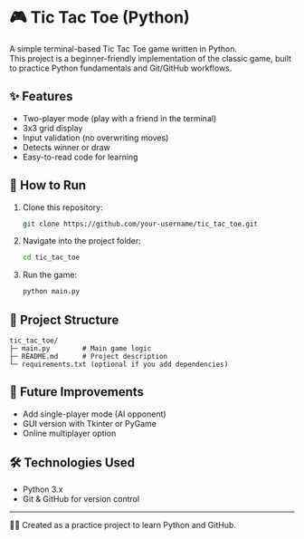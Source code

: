 # 🎮 Tic Tac Toe (Python)

A simple terminal-based Tic Tac Toe game written in Python.  
This project is a beginner-friendly implementation of the classic game, built to practice Python fundamentals and Git/GitHub workflows.  

## ✨ Features
- Two-player mode (play with a friend in the terminal)
- 3x3 grid display
- Input validation (no overwriting moves)
- Detects winner or draw
- Easy-to-read code for learning

## 🚀 How to Run
1. Clone this repository:
   ```bash
   git clone https://github.com/your-username/tic_tac_toe.git
   ```
2. Navigate into the project folder:
   ```bash
   cd tic_tac_toe
   ```
3. Run the game:
   ```bash
   python main.py
   ```

## 📂 Project Structure
```
tic_tac_toe/
├─ main.py        # Main game logic
├─ README.md      # Project description
└─ requirements.txt (optional if you add dependencies)
```

## 📖 Future Improvements
- Add single-player mode (AI opponent)
- GUI version with Tkinter or PyGame
- Online multiplayer option

## 🛠️ Technologies Used
- Python 3.x
- Git & GitHub for version control

---

👨‍💻 Created as a practice project to learn Python and GitHub.
